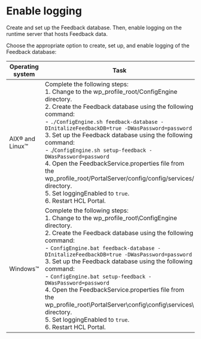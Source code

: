 # Enable logging

Create and set up the Feedback database. Then, enable logging on the runtime server that hosts Feedback data.

Choose the appropriate option to create, set up, and enable logging of the Feedback database:

|Operating system|Task|
|----------------|----|
|AIX® and Linux™|Complete the following steps:<br> 1.  Change to the wp_profile_root/ConfigEngine directory.<br>2.  Create the Feedback database using the following command:<br>    -   `./ConfigEngine.sh feedback-database -DInitalizeFeedbackDB=true -DWasPassword=password`<br>3.  Set up the Feedback database using the following command:<br>    -   ./`ConfigEngine.sh setup-feedback -DWasPassword=password` <br>4.  Open the FeedbackService.properties file from the wp_profile_root/PortalServer/config/config/services/ directory. <br>5.  Set loggingEnabled to `true`.<br> 6.  Restart HCL Portal.|
|Windows™|Complete the following steps: <br>1.  Change to the wp_profile_root\ConfigEngine directory.<br> 2.  Create the Feedback database using the following command:<br>    -   `ConfigEngine.bat feedback-database -DInitalizeFeedbackDB=true -DWasPassword=password`<br>3.  Set up the Feedback database using the following command:<br>    -   `ConfigEngine.bat setup-feedback -DWasPassword=password`<br>4.  Open the FeedbackService.properties file from the wp_profile_root\PortalServer\config\config\services\ directory.<br>5.  Set loggingEnabled to `true`.<br>6.  Restart HCL Portal.|


